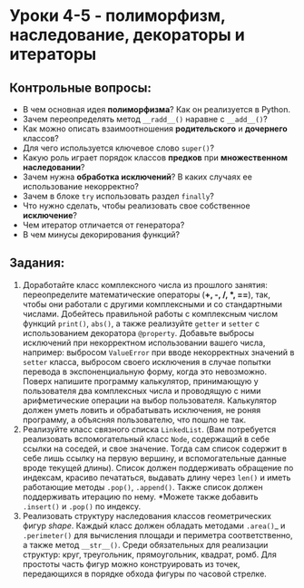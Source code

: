 # Уроки 4-5 - полиморфизм, наследование, декораторы и итераторы
## Контрольные вопросы:
- В чем основная идея __полиморфизма__? Как он реализуется в Python.
- Зачем переопределять метод `__radd__()` наравне с 
`__add__()`?
- Как можно описать взаимоотношения 
__родительского__ и __дочернего__ классов?
- Для чего используется ключевое 
слово `super()`?
- Какую роль играет порядок классов __предков__
при __множественном наследовании__?
- Зачем нужна __обработка исключений__? В каких 
случаях ее использование некорректно?
- Зачем в блоке `try` использовать раздел
`finally`?
- Что нужно сделать, чтобы реализовать 
свое собственное __исключение__?
- Чем итератор отличается от генератора?
- В чем минусы декорирования функций?


## Задания:
1) Доработайте класс комплексного числа из прошлого 
занятия: переопределите математические 
операторы (__+, -, /, *, ==__), так, чтобы они
работали с другими комплексными и со стандартными
числами. Добейтесь правильной работы с комплексным 
числом функций `print()`, `abs()`, а также
реализуйте `getter` и `setter` 
с использованием декоратора `@property`. Добавьте 
выбросы исключений при некорректном использовании 
вашего числа, например: выбросом `ValueError` при вводе 
некорректных значений в `setter` класса, выбросом своего исключения в 
случае попытки перевода в экспоненциальную 
форму, когда это невозможно. Поверх напишите программу 
калькулятор, принимающую у пользователя два комплексных
числа и проводящую с ними арифметические операции на
выбор пользователя. Калькулятор должен уметь ловить и 
обрабатывать исключения, не роняя программу,
а объясняя пользователю, что пошло не так.
2) Реализуйте класс связного списка `LinkedList`. 
(Вам потребуется реализовать вспомогательный класс `Node`,
содержащий в себе ссылки на соседей, и свое значение. Тогда
сам список содержит в себе лишь ссылку на первую вершину,
и вспомогательные данные вроде текущей длины). Список 
должен поддерживать обращение по индексам, красиво печататься,
выдавать длину через `len()` и иметь работающие методы
`.pop()`, `.append()`. Также список должен поддерживать
итерацию по нему. *Можете также добавить `.insert()` и 
`.pop()` по индексу.
3) Реализовать структуру наследования классов 
геометрических фигур *shape*. Каждый 
класс должен обладать методами `.area()`_ и 
`.perimeter()` для вычисления площади и 
периметра соответственно, а также метод `__str__()`. Среди обязательных для 
реализации структур: круг, треугольник, 
прямоугольник, квадрат, ромб. Для простоты часть фигур
можно конструировать из точек, 
передающихся в порядке обхода фигуры по 
часовой стрелке.
